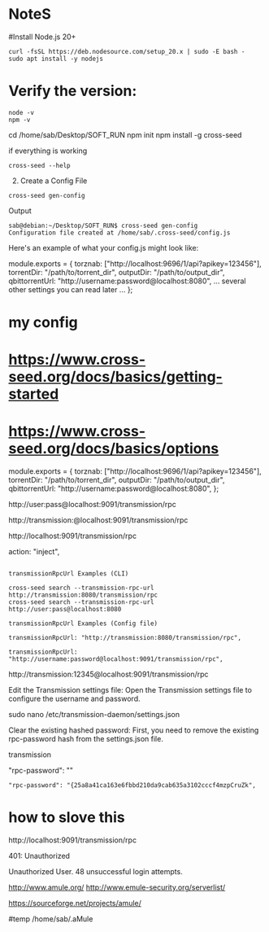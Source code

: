 # NoteS

#Install Node.js 20+

```
curl -fsSL https://deb.nodesource.com/setup_20.x | sudo -E bash -
sudo apt install -y nodejs
```
# Verify the version:
```
node -v
npm -v
```




cd /home/sab/Desktop/SOFT_RUN
npm init
npm install -g cross-seed


if everything is working


```
cross-seed --help
```




2. Create a Config File


```
cross-seed gen-config

```


Output
```
sab@debian:~/Desktop/SOFT_RUN$ cross-seed gen-config
Configuration file created at /home/sab/.cross-seed/config.js

```

Here's an example of what your config.js might look like:



module.exports = {
	torznab: ["http://localhost:9696/1/api?apikey=123456"],
	torrentDir: "/path/to/torrent_dir",
	outputDir: "/path/to/output_dir",
	qbittorrentUrl: "http://username:password@localhost:8080",
	... several other settings you can read later ...
};




# my config
# https://www.cross-seed.org/docs/basics/getting-started




# https://www.cross-seed.org/docs/basics/options


module.exports = {
	torznab: ["http://localhost:9696/1/api?apikey=123456"],
	torrentDir: "/path/to/torrent_dir",
	outputDir: "/path/to/output_dir",
	qbittorrentUrl: "http://username:password@localhost:8080",
};



http://user:pass@localhost:9091/transmission/rpc




http://transmission:@localhost:9091/transmission/rpc

http://localhost:9091/transmission/rpc



action: "inject",

```

transmissionRpcUrl Examples (CLI)

cross-seed search --transmission-rpc-url http://transmission:8080/transmission/rpc
cross-seed search --transmission-rpc-url http://user:pass@localhost:8080

transmissionRpcUrl Examples (Config file)

transmissionRpcUrl: "http://transmission:8080/transmission/rpc",

transmissionRpcUrl: "http://username:password@localhost:9091/transmission/rpc",
```




http://transmission:12345@localhost:9091/transmission/rpc


Edit the Transmission settings file: Open the Transmission settings file to configure the username and password.



sudo nano /etc/transmission-daemon/settings.json




Clear the existing hashed password: First, you need to remove the existing rpc-password hash from the settings.json file.



transmission

"rpc-password": ""


    "rpc-password": "{25a8a41ca163e6fbbd210da9cab635a3102cccf4mzpCruZk",





# how to slove this




http://localhost:9091/transmission/rpc


401: Unauthorized

Unauthorized User. 48 unsuccessful login attempts.




http://www.amule.org/
http://www.emule-security.org/serverlist/

https://sourceforge.net/projects/amule/



#temp
/home/sab/.aMule









